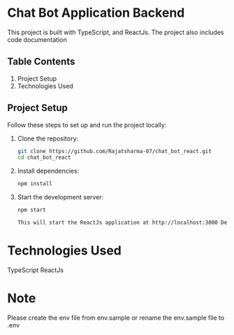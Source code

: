 # Chat Bot Application Backend

This project is built with TypeScript, and ReactJs. The project also includes code documentation

## Table Contents

1. Project Setup
2. Technologies Used

## Project Setup

Follow these steps to set up and run the project locally:

1. Clone the repository:
   ```bash
   git clone https://github.com/Rajatsharma-07/chat_bot_react.git
   cd chat_bot_react

2. Install dependencies:
    ```bash
    npm install

3. Start the development server:
    ```bash
    npm start

    This will start the ReactJs application at http://localhost:3000 Default Port:3000
    
# Technologies Used
TypeScript
ReactJs

# Note
Please create the env file from env.sample or rename the env.sample file to .env
